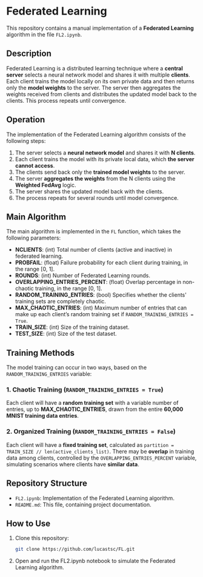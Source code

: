 # Federated Learning

This repository contains a manual implementation of a **Federated Learning** algorithm in the file `FL2.ipynb`.

## Description

Federated Learning is a distributed learning technique where a **central server** selects a neural network model and shares it with multiple **clients**. Each client trains the model locally on its own private data and then returns only the **model weights** to the server. The server then aggregates the weights received from clients and distributes the updated model back to the clients. This process repeats until convergence.

## Operation

The implementation of the Federated Learning algorithm consists of the following steps:

1. The server selects a **neural network model** and shares it with **N clients**.
2. Each client trains the model with its private local data, which **the server cannot access**.
3. The clients send back only the **trained model weights** to the server.
4. The server **aggregates the weights** from the N clients using the **Weighted FedAvg** logic.
5. The server shares the updated model back with the clients.
6. The process repeats for several rounds until model convergence.

## Main Algorithm

The main algorithm is implemented in the `FL` function, which takes the following parameters:

- **NCLIENTS**: (int) Total number of clients (active and inactive) in federated learning.
- **PROBFAIL**: (float) Failure probability for each client during training, in the range \[0, 1\].
- **ROUNDS**: (int) Number of Federated Learning rounds.
- **OVERLAPPING_ENTRIES_PERCENT**: (float) Overlap percentage in non-chaotic training, in the range \[0, 1\].
- **RANDOM_TRAINING_ENTRIES**: (bool) Specifies whether the clients' training sets are completely chaotic.
- **MAX_CHAOTIC_ENTRIES**: (int) Maximum number of entries that can make up each client’s random training set if `RANDOM_TRAINING_ENTRIES = True`.
- **TRAIN_SIZE**: (int) Size of the training dataset.
- **TEST_SIZE**: (int) Size of the test dataset.

## Training Methods

The model training can occur in two ways, based on the `RANDOM_TRAINING_ENTRIES` variable:

### 1. Chaotic Training (`RANDOM_TRAINING_ENTRIES = True`)

Each client will have a **random training set** with a variable number of entries, up to **MAX_CHAOTIC_ENTRIES**, drawn from the entire **60,000 MNIST training data entries**.

### 2. Organized Training (`RANDOM_TRAINING_ENTRIES = False`)

Each client will have a **fixed training set**, calculated as `partition = TRAIN_SIZE // len(active_clients_list)`. There may be **overlap** in training data among clients, controlled by the `OVERLAPPING_ENTRIES_PERCENT` variable, simulating scenarios where clients have **similar data**.

## Repository Structure

- `FL2.ipynb`: Implementation of the Federated Learning algorithm.
- `README.md`: This file, containing project documentation.

## How to Use

1. Clone this repository:
   ```bash
   git clone https://github.com/lucastsc/FL.git
   
2. Open and run the FL2.ipynb notebook to simulate the Federated Learning algorithm.
